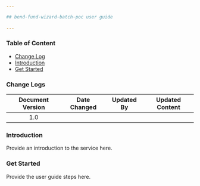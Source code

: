 ```yaml
---

## bend-fund-wizard-batch-poc user guide
 
---
```

### Table of Content
* [Change Log](#change-logs)
* [Introduction](#introduction)
* [Get Started](#get-started)


### <a name="change-logs"></a>Change Logs
| Document Version | Date Changed | Updated By  | Updated Content  |
| :-------------: |:-------------:| :-----:| :-----:|
| 1.0    |  | | |


### <a name="introduction"></a>Introduction
Provide an introduction to the service here.

### <a name="get-started"></a>Get Started
Provide the user guide steps here.

